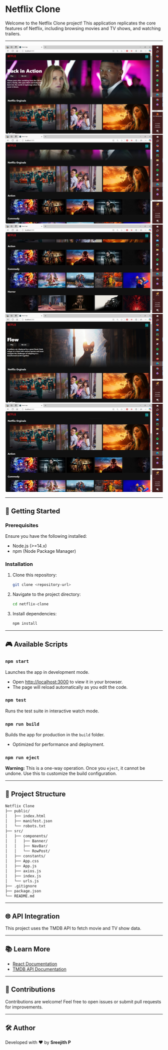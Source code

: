 # Netflix Clone

Welcome to the Netflix Clone project! This application replicates the core features of Netflix, including browsing movies and TV shows, and watching trailers.

---

![Application Screenshot](public/Screens/Netflix1.JPG)
![Application Screenshot](public/Screens/Netflix3.JPG)
![Application Screenshot](public/Screens/Netflix4.JPG)
![Application Screenshot](public/Screens/Netfli5.JPG)
![Application Screenshot](public/Screens/Netflix6.JPG)

---

## 🚀 Getting Started

### Prerequisites
Ensure you have the following installed:
- Node.js (>=14.x)
- npm (Node Package Manager)

### Installation
1. Clone this repository:
   ```bash
   git clone <repository-url>
   ```
2. Navigate to the project directory:
   ```bash
   cd netflix-clone
   ```
3. Install dependencies:
   ```bash
   npm install
   ```

---

## 🎮 Available Scripts

### `npm start`
Launches the app in development mode.
- Open [http://localhost:3000](http://localhost:3000) to view it in your browser.
- The page will reload automatically as you edit the code.

### `npm test`
Runs the test suite in interactive watch mode.

### `npm run build`
Builds the app for production in the `build` folder.
- Optimized for performance and deployment.

### `npm run eject`
**Warning:** This is a one-way operation. Once you `eject`, it cannot be undone. Use this to customize the build configuration.

---

## 📁 Project Structure
```plaintext
Netflix Clone
├── public/
│   ├── index.html
│   ├── manifest.json
│   └── robots.txt
├── src/
│   ├── components/
│   │   ├── Banner/
│   │   ├── NavBar/
│   │   └── RowPost/
│   ├── constants/
│   ├── App.css
│   ├── App.js
│   ├── axios.js
│   ├── index.js
│   └── urls.js
├── .gitignore
├── package.json
└── README.md
```

---

## 🌐 API Integration
This project uses the TMDB API to fetch movie and TV show data.

---

## 📚 Learn More
- [React Documentation](https://reactjs.org/)
- [TMDB API Documentation](https://www.themoviedb.org/documentation/api)

---

## 🙌 Contributions
Contributions are welcome! Feel free to open issues or submit pull requests for improvements.

---

## 🛠️ Author
Developed with ❤️ by **Sreejith P**
